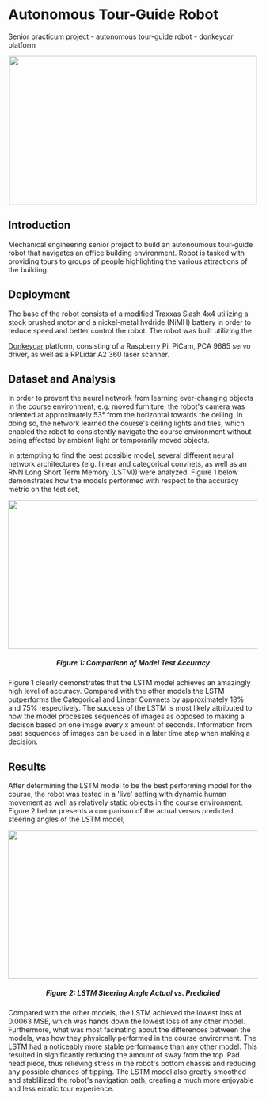 <h1 align="left">  Autonomous Tour-Guide Robot  </h1>
<p align="left"> Senior practicum project - autonomous tour-guide robot - donkeycar platform </p>

<p align="center">
  <img width="500" height="300" src="https://github.com/weretew/Autonomous-Tour-Guide-Robot/blob/master/tour_guide_robot.gif?raw=true">
</p>


<h2 align="left"> Introduction </h2>
<p align="left"> Mechanical engineering senior project to build an autonoumous tour-guide robot that navigates an office building environment. Robot is tasked with providing tours to groups of people highlighting the various attractions of the building. </p>


<h2 align="left"> Deployment </h2>
<p align="left"> The base of the robot consists of a modified Traxxas Slash 4x4 utilizing a stock brushed motor and a nickel-metal hydride (NiMH) battery in order to reduce speed and better control the robot. The robot was built utilizing the
  
  [Donkeycar](https://github.com/wroscoe/donkey) platform, consisting of a Raspberry Pi, PiCam, PCA 9685 servo driver, as well as a RPLidar A2 360 laser scanner.</p>

<h2 align="left"> Dataset and Analysis </h2>
<p align="left"> In order to prevent the neural network from learning ever-changing objects in the course environment, e.g. moved furniture, the robot's camera was oriented at approximately 53° from the horizontal towards the ceiling.  In doing so, the network learned the course's ceiling lights and tiles, which enabled the robot to consistently navigate the course environment without being affected by ambient light or temporarily moved objects.
</p>

<p align="left"> In attempting to find the best possible model, several different neural network architectures (e.g. linear and categorical convnets, as well as an RNN Long Short Term Memory (LSTM)) were analyzed.  Figure 1 below demonstrates how the models performed with respect to the accuracy metric on the test set,
</p>

<p align="center">
  <img width="700" height="300" src="https://github.com/weretew/Autonomous-Tour-Guide-Robot/blob/master/model_accuracy_comparison.png?raw=true"
</p>
  
<h5 align="center"> Figure 1: Comparison of Model Test Accuracy </h5>
  
<p align="left"> Figure 1 clearly demonstrates that the LSTM model achieves an amazingly high level of accuracy. Compared with the other models the LSTM outperforms the Categorical and Linear Convnets by approximately 18% and 75% respectively. The success of the LSTM is most likely attributed to how the model processes sequences of images as opposed to making a decison based on one image every x amount of seconds. Information from past sequences of images can be used in a later time step when making a decision.    
<h2 align="left"> Results </h2>

<p align="left"> After determining the LSTM model to be the best performing model for the course, the robot was tested in a 'live' setting with dynamic human movement as well as relatively static objects in the course environment.  Figure 2 below presents a comparison of the actual versus predicted steering angles of the LSTM model,</p>
<p align="center">
  <img width ="700" height="300" src="https://github.com/weretew/Autonomous-Tour-Guide-Robot/blob/master/lstm_steering_plot.png?raw=true"
</p>
<h5 align="center"> Figure 2: LSTM Steering Angle Actual vs. Predicited </h5>

<p align="left"> Compared with the other models, the LSTM achieved the lowest loss of 0.0063 MSE, which was hands down the lowest loss of any other model.  Furthermore, what was most facinating about the differences between the models, was how they physically performed in the course environment. The LSTM had a noticeably more stable performance than any other model.  This resulted in significantly reducing the amount of sway from the top iPad head piece, thus relieving stress in the robot's bottom chassis and reducing any possible chances of tipping. The LSTM model also greatly smoothed and stablilized the robot's navigation path, creating a much more enjoyable and less erratic tour experience.  
</p>

